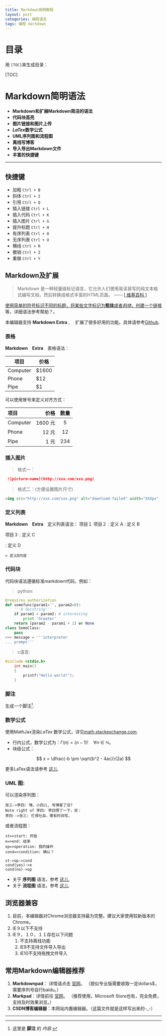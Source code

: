 ---title: Markdown简明教程layout: postcategories: 编程语言tags: 编程 markdown---# 目录用 `[TOC]`来生成目录：[TOC]# Markdown简明语法- **Markdown和扩展Markdown简洁的语法**- **代码块高亮**- **图片链接和图片上传**- ***LaTex*数学公式**- **UML序列图和流程图**- **离线写博客**- **导入导出Markdown文件**- **丰富的快捷键**-------------------## 快捷键 - 加粗    `Ctrl + B`  - 斜体    `Ctrl + I`  - 引用    `Ctrl + Q` - 插入链接    `Ctrl + L` - 插入代码    `Ctrl + K` - 插入图片    `Ctrl + G` - 提升标题    `Ctrl + H` - 有序列表    `Ctrl + O` - 无序列表    `Ctrl + U` - 横线    `Ctrl + R` - 撤销    `Ctrl + Z` - 重做    `Ctrl + Y`## Markdown及扩展> Markdown 是一种轻量级标记语言，它允许人们使用易读易写的纯文本格式编写文档，然后转换成格式丰富的HTML页面。    —— <a href="https://zh.wikipedia.org/wiki/Markdown" target="_blank"> [ 维基百科 ]使用简单的符号标识不同的标题，将某些文字标记为**粗体**或者*斜体*，创建一个[链接](http://www.csdn.net)等，详细语法参考帮助？。本编辑器支持 **Markdown Extra** , 　扩展了很多好用的功能。具体请参考[Github][2].  ### 表格**Markdown　Extra**　表格语法：项目     | 价格-------- | ---Computer | $1600Phone    | $12Pipe     | $1可以使用冒号来定义对齐方式：| 项目      |    价格 | 数量  || :-------- | --------:| :--: || Computer  | 1600 元 |  5   || Phone     |   12 元 |  12  || Pipe      |    1 元 | 234  |### 插入图片 >格式一： ``` markdown ![picture-name](http://xxx.com/xxx.png)```>格式二：(方便设置图片尺寸)``` html<img src="http://xxx.com/xxx.png" alt="download-failed" width="XXXpx"  height="XXXpx">```### 定义列表**Markdown　Extra**　定义列表语法：项目１项目２:   定义 A:   定义 B项目３:   定义 C:   定义 D	> 定义D内容### 代码块代码块语法遵循标准markdown代码，例如：>python:``` python@requires_authorizationdef somefunc(param1='', param2=0):    '''A docstring'''    if param1 > param2: # interesting        print 'Greater'    return (param2 - param1 + 1) or Noneclass SomeClass:    pass>>> message = '''interpreter... prompt'''```>c语言:``` c#include <stdio.h>	int main()	{		printf("Hello world!");	}```### 脚注生成一个脚注[^footnote].  [^footnote]: 这里是 **脚注** 的 *内容*.  ### 数学公式使用MathJax渲染*LaTex* 数学公式，详见[math.stackexchange.com][1]. - 行内公式，数学公式为：$\Gamma(n) = (n-1)!\quad\forall n\in\mathbb N$。 - 块级公式：$$	x = \dfrac{-b \pm \sqrt{b^2 - 4ac}}{2a} $$更多LaTex语法请参考 [这儿][3].### UML 图:可以渲染序列图：```sequence张三->李四: 嘿，小四儿, 写博客了没?Note right of 李四: 李四愣了一下，说：李四-->张三: 忙得吐血，哪有时间写。```或者流程图：```flowst=>start: 开始e=>end: 结束op=>operation: 我的操作cond=>condition: 确认？st->op->condcond(yes)->econd(no)->op```- 关于 **序列图** 语法，参考 [这儿][4],- 关于 **流程图** 语法，参考 [这儿][5].## 浏览器兼容 1. 目前，本编辑器对Chrome浏览器支持最为完整。建议大家使用较新版本的Chrome。 3. IE９以下不支持 4. IE９，１０，１１存在以下问题    1. 不支持离线功能    1. IE9不支持文件导入导出    1. IE10不支持拖拽文件导入## 常用Markdown编辑器推荐1. **Markdownpad**： 详情请点击 [官网](http://markdownpad.com/)。（貌似专业版需要收取一定dollars$，需要序列号自行baidu。）2.  **Markpad**：详情前往 [官网](http://markpad.fluid.impa.br/)。（推荐使用，Microsoft Store也有，完全免费，支持及时效果浏览。）3. **CSDN博客编辑器**：本网站内置编辑器。（这篇文件就是这样写出来的-_-）---------[1]: http://math.stackexchange.com/[2]: https://github.com/jmcmanus/pagedown-extra "Pagedown Extra"[3]: http://meta.math.stackexchange.com/questions/5020/mathjax-basic-tutorial-and-quick-reference[4]: http://bramp.github.io/js-sequence-diagrams/[5]: http://adrai.github.io/flowchart.js/[6]: https://github.com/benweet/stackedit